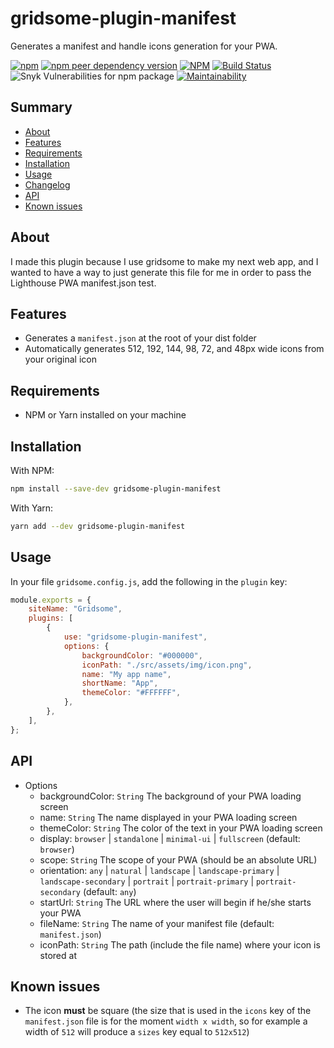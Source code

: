 # gridsome-plugin-manifest

Generates a manifest and handle icons generation for your PWA.

[![npm](https://img.shields.io/npm/v/gridsome-plugin-manifest)](https://www.npmjs.com/package/gridsome-plugin-manifest) [![npm peer dependency version](https://img.shields.io/npm/dependency-version/gridsome-plugin-manifest/peer/gridsome)](https://www.npmjs.com/package/gridsome) [![NPM](https://img.shields.io/npm/l/gridsome-plugin-manifest)](https://github.com/khalyomede/gridsome-plugin-manifest/blob/master/LICENSE) [![Build Status](https://travis-ci.com/khalyomede/gridsome-plugin-manifest.svg?branch=master)](https://travis-ci.com/khalyomede/gridsome-plugin-manifest) ![Snyk Vulnerabilities for npm package](https://img.shields.io/snyk/vulnerabilities/npm/gridsome-plugin-manifest) [![Maintainability](https://api.codeclimate.com/v1/badges/493c9113d81d8444ad82/maintainability)](https://codeclimate.com/github/khalyomede/gridsome-plugin-manifest/maintainability)

## Summary

-   [About](#about)
-   [Features](#features)
-   [Requirements](#requirements)
-   [Installation](#installation)
-   [Usage](#usage)
-   [Changelog](CHANGELOG.md)
-   [API](#api)
-   [Known issues](#known-issues)

## About

I made this plugin because I use gridsome to make my next web app, and I wanted to have a way to just generate this file for me in order to pass the Lighthouse PWA manifest.json test.

## Features

-   Generates a `manifest.json` at the root of your dist folder
-   Automatically generates 512, 192, 144, 98, 72, and 48px wide icons from your original icon

## Requirements

-   NPM or Yarn installed on your machine

## Installation

With NPM:

```bash
npm install --save-dev gridsome-plugin-manifest
```

With Yarn:

```bash
yarn add --dev gridsome-plugin-manifest
```

## Usage

In your file `gridsome.config.js`, add the following in the `plugin` key:

```javascript
module.exports = {
	siteName: "Gridsome",
	plugins: [
		{
			use: "gridsome-plugin-manifest",
			options: {
				backgroundColor: "#000000",
				iconPath: "./src/assets/img/icon.png",
				name: "My app name",
				shortName: "App",
				themeColor: "#FFFFFF",
			},
		},
	],
};
```

## API

-   Options
    -   backgroundColor: `String` The background of your PWA loading screen
    -   name: `String` The name displayed in your PWA loading screen
    -   themeColor: `String` The color of the text in your PWA loading screen
    -   display: `browser` | `standalone` | `minimal-ui` | `fullscreen` (default: `browser`)
    -   scope: `String` The scope of your PWA (should be an absolute URL)
    -   orientation: `any` | `natural` | `landscape` | `landscape-primary` | `landscape-secondary` | `portrait` | `portrait-primary` | `portrait-secondary` (default: `any`)
    -   startUrl: `String` The URL where the user will begin if he/she starts your PWA
    -   fileName: `String` The name of your manifest file (default: `manifest.json`)
    -   iconPath: `String` The path (include the file name) where your icon is stored at

## Known issues

-   The icon **must** be square (the size that is used in the `icons` key of the `manifest.json` file is for the moment `width x width`, so for example a width of `512` will produce a `sizes` key equal to `512x512`)
